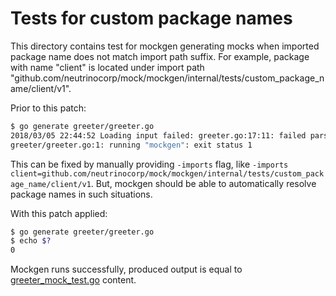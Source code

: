 # Tests for custom package names

This directory contains test for mockgen generating mocks when imported package
name does not match import path suffix. For example, package with name "client"
is located under import path "github.com/neutrinocorp/mock/mockgen/internal/tests/custom_package_name/client/v1".

Prior to this patch:

```bash
$ go generate greeter/greeter.go
2018/03/05 22:44:52 Loading input failed: greeter.go:17:11: failed parsing returns: greeter.go:17:14: unknown package "client"
greeter/greeter.go:1: running "mockgen": exit status 1
```

This can be fixed by manually providing `-imports` flag, like `-imports client=github.com/neutrinocorp/mock/mockgen/internal/tests/custom_package_name/client/v1`.
But, mockgen should be able to automatically resolve package names in such situations.

With this patch applied:

```bash
$ go generate greeter/greeter.go
$ echo $?
0
```

Mockgen runs successfully, produced output is equal to [greeter_mock_test.go](greeter/greeter_mock_test.go) content.
